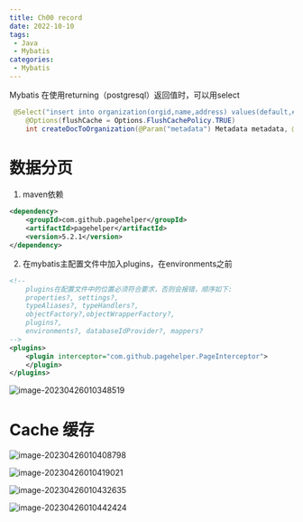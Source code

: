 ```yaml
---
title: Ch00 record
date: 2022-10-10
tags:
 - Java
 - Mybatis
categories:
 - Mybatis
---
```




Mybatis 在使用returning（postgresql）返回值时，可以用select

```java
 @Select("insert into organization(orgid,name,address) values(default,#{metadata.organization.name},#{metadata.organization.address}) returning orgid")
    @Options(flushCache = Options.FlushCachePolicy.TRUE)
    int createDocToOrganization(@Param("metadata") Metadata metadata, @Param("path") String path, @Param("objectId") String objectId);
```



# 数据分页

1. maven依赖

```xml
<dependency>
    <groupId>com.github.pagehelper</groupId>
    <artifactId>pagehelper</artifactId>
    <version>5.2.1</version>
</dependency>
```

2. 在mybatis主配置文件中加入plugins，在environments之前

```xml
<!-- 
    plugins在配置文件中的位置必须符合要求，否则会报错，顺序如下:
    properties?, settings?, 
    typeAliases?, typeHandlers?, 
    objectFactory?,objectWrapperFactory?, 
    plugins?, 
    environments?, databaseIdProvider?, mappers?
-->
<plugins>
    <plugin interceptor="com.github.pagehelper.PageInterceptor">
    </plugin>
</plugins>

```

![image-20230426010348519](https://markdown-1301334775.cos.eu-frankfurt.myqcloud.com/image-20230426010348519.png)



# Cache 缓存

![image-20230426010408798](https://markdown-1301334775.cos.eu-frankfurt.myqcloud.com/image-20230426010408798.png)

![image-20230426010419021](https://markdown-1301334775.cos.eu-frankfurt.myqcloud.com/image-20230426010419021.png)

![image-20230426010432635](https://markdown-1301334775.cos.eu-frankfurt.myqcloud.com/image-20230426010432635.png)

![image-20230426010442424](https://markdown-1301334775.cos.eu-frankfurt.myqcloud.com/image-20230426010442424.png)
